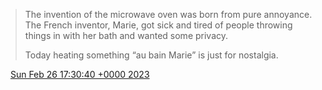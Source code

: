> The invention of the microwave oven was born from pure annoyance\. The French inventor, Marie, got sick and tired of people throwing things in with her bath and wanted some privacy\.   
>   
> Today heating something “au bain Marie” is just for nostalgia\.

<img src="../../media/tweet.ico" width="12" /> [Sun Feb 26 17:30:40 +0000 2023](https://twitter.com/DromerDenker/status/1629896744182902785)